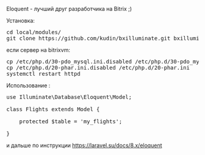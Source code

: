 Eloquent - лучший друг разработчика на Bitrix ;)

<p>Установка:</p>
<pre>cd local/modules/ 
git clone https://github.com/kudin/bxilluminate.git bxilluminate</pre>
 


<p>если сервер на bitrixvm:</p>
<pre>
cp /etc/php.d/30-pdo_mysql.ini.disabled /etc/php.d/30-pdo_mysql.ini
cp /etc/php.d/20-phar.ini.disabled /etc/php.d/20-phar.ini
systemctl restart httpd</pre>



<p>Использование :</p>

<pre>use Illuminate\Database\Eloquent\Model;
 
class Flights extends Model {
 
    protected $table = 'my_flights';
 
}</pre>

и дальше по инструкции https://laravel.su/docs/8.x/eloquent</pre>
